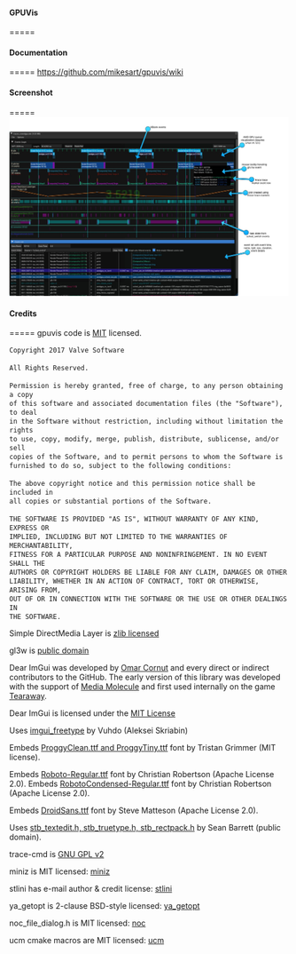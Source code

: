 #### GPUVis
=====

#### Documentation
=====
https://github.com/mikesart/gpuvis/wiki

#### Screenshot
=====
![Alt text](images/gpuvis.jpg?raw=true "gpuvis")

#### Credits
=====
gpuvis code is [MIT](http://opensource.org/licenses/MIT) licensed.

```
Copyright 2017 Valve Software

All Rights Reserved.

Permission is hereby granted, free of charge, to any person obtaining a copy
of this software and associated documentation files (the "Software"), to deal
in the Software without restriction, including without limitation the rights
to use, copy, modify, merge, publish, distribute, sublicense, and/or sell
copies of the Software, and to permit persons to whom the Software is
furnished to do so, subject to the following conditions:

The above copyright notice and this permission notice shall be included in
all copies or substantial portions of the Software.

THE SOFTWARE IS PROVIDED "AS IS", WITHOUT WARRANTY OF ANY KIND, EXPRESS OR
IMPLIED, INCLUDING BUT NOT LIMITED TO THE WARRANTIES OF MERCHANTABILITY,
FITNESS FOR A PARTICULAR PURPOSE AND NONINFRINGEMENT. IN NO EVENT SHALL THE
AUTHORS OR COPYRIGHT HOLDERS BE LIABLE FOR ANY CLAIM, DAMAGES OR OTHER
LIABILITY, WHETHER IN AN ACTION OF CONTRACT, TORT OR OTHERWISE, ARISING FROM,
OUT OF OR IN CONNECTION WITH THE SOFTWARE OR THE USE OR OTHER DEALINGS IN
THE SOFTWARE.
```

Simple DirectMedia Layer is [zlib licensed](https://www.libsdl.org/license.php)

gl3w is [public domain](https://github.com/skaslev/gl3w)

Dear ImGui was developed by [Omar Cornut](http://www.miracleworld.net) and every direct or indirect contributors to the GitHub. The early version of this library was developed with the support of [Media Molecule](http://www.mediamolecule.com) and first used internally on the game [Tearaway](http://tearaway.mediamolecule.com).

Dear ImGui is licensed under the [MIT License](https://github.com/ocornut/imgui/blob/master/LICENSE)

Uses [imgui_freetype](https://github.com/Vuhdo/imgui_freetype.git) by Vuhdo (Aleksei Skriabin)

Embeds [ProggyClean.ttf and ProggyTiny.ttf](http://upperbounds.net) font by Tristan Grimmer (MIT license).

Embeds [Roboto-Regular.ttf](https://fonts.google.com/specimen/Roboto) font by Christian Robertson (Apache License 2.0).
Embeds [RobotoCondensed-Regular.ttf](https://fonts.google.com/specimen/Roboto+Condensed) font by Christian Robertson (Apache License 2.0).

Embeds [DroidSans.ttf](http://www.google.com/fonts/specimen/Droid+Sans) font by Steve Matteson (Apache License 2.0).

Uses [stb_textedit.h, stb_truetype.h, stb_rectpack.h](https://github.com/nothings/stb/) by Sean Barrett (public domain).

trace-cmd is [GNU GPL v2](https://git.kernel.org/pub/scm/linux/kernel/git/rostedt/trace-cmd.git)

miniz is MIT licensed: [miniz](https://github.com/richgel999/miniz)

stlini has e-mail author & credit license: [stlini](http://source.robertk.com/)

ya_getopt is 2-clause BSD-style licensed: [ya_getopt](https://github.com/kubo/ya_getopt/blob/master/README.md)

noc_file_dialog.h is MIT licensed: [noc](https://github.com/guillaumechereau/noc)

ucm cmake macros are MIT licensed: [ucm](https://github.com/onqtam/ucm)

